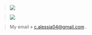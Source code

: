 > <img src="https://github-readme-stats.vercel.app/api?username=ajhxia&show_icons=true&theme=panda">

>
> <img src="https://github-readme-stats.vercel.app/api/top-langs/?username=ajhxia&layout=compact&theme=panda">

> My email » c.alessia04@gmail.com .
